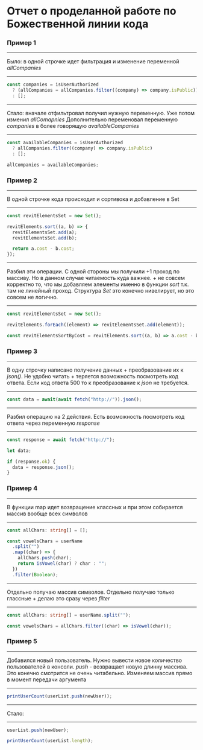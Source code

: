 # Отчет о проделанной работе по Божественной линии кода

### Пример 1

---

Было: в одной строчке идет фильтрация и изменение переменной _allCompanies_

---

```typescript
const companies = isUserAuthorized
  ? (allCompanies = allCompanies.filter((company) => company.isPublic))
  : [];
```

---

Стало: вначале отфильтровал получил нужную переменную. Уже потом изменил _allComapnies_
Дополнительно переменовал переменную _companies_ в более говорящую _availableCompanies_

---

```typescript
const availableCompanies = isUserAuthorized
  ? allCompanies.filter((company) => company.isPublic)
  : [];

allCompanies = availableCompanies;
```

### Пример 2

---

В одной строчке кода происходит и сортивока и добавление в Set

---

```typescript
const revitElementsSet = new Set();

revitElements.sort((a, b) => {
  revitElementsSet.add(a);
  revitElementsSet.add(b);

  return a.cost - b.cost;
});
```

---

Разбил эти операции. С одной стороны мы получили +1 проход по массиву. Но в данном случае читаемость куда важнее. + не совсем корректно то, что мы добавляем элементы именно в функции _sort_ т.к. там не линейный проход. Структура _Set_ это конечно нивелирует, но это совсем не логично.

---

```typescript
const revitElementsSet = new Set();

revitElements.forEach((element) => revitElementsSet.add(element));

const revitElementsSortByCost = revitElements.sort((a, b) => a.cost - b.cost);
```

### Пример 3

---

В одну строчку написано получение данных + преобразование их к _json()_.
Не удобно читать + теряется возможность посмотреть код ответа.
Если код ответа 500 то к преобразование к _json_ не требуется.

---

```typescript
const data = await(await fetch("http://")).json();
```

---

Разбил операцию на 2 действия. Есть возможность посмотреть код ответа через переменную _response_

---

```typescript
const response = await fetch("http://");

let data;

if (response.ok) {
  data = response.json();
}
```

### Пример 4

---

В функции map идет возвращение классных и при этом собирается массив вообще всех символов

---

```typescript
const allChars: string[] = [];

const vowelsChars = userName
  .split("")
  .map((char) => {
    allChars.push(char);
    return isVowel(char) ? char : "";
  })
  .filter(Boolean);
```

---

Отдельно получаю массив символов.
Отдельно получаю только глассные + делаю это сразу через _filter_

---

```typescript
const allChars: string[] = userName.split("");

const vowelsChars = allChars.filter((char) => isVowel(char));
```

### Пример 5

---

Добавился новый пользователь. Нужно вывести новое количество пользователей в консоли. _push_ - возвращает новую длинну массива. Это конечно смотрится не очень читабельно. Изменяем массив прямо в момент передачи аргумента

---

```typescript
printUserCount(userList.push(newUser));
```

---

Стало:

---

```typescript
userList.push(newUser);

printUserCount(userList.length);
```
